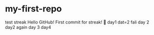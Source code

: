 # my-first-repo
test streak
Hello GitHub! First commit for streak! 🚀
day1
dat=2
fali
day 2
day2 again
day 3
day4
